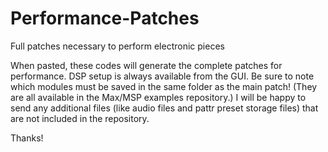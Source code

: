 # Performance-Patches
Full patches necessary to perform electronic pieces

When pasted, these codes will generate the complete patches for performance. DSP setup is always available from the GUI.
Be sure to note which modules must be saved in the same folder as the main patch! (They are all available in the Max/MSP
examples repository.) I will be happy to send any additional files (like audio files and pattr preset storage files) that
are not included in the repository. 

Thanks!
